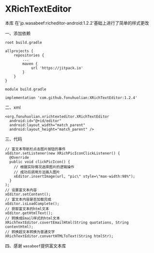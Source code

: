 # XRichTextEditor

本库 在'jp.wasabeef:richeditor-android:1.2.2'基础上进行了简单的样式更改

一、添加依赖

`root build.gradle `
```
allprojects {
    repositories {
        ...
        maven {
            url 'https://jitpack.io'
        }
    }
}
```
`module build.gradle `
```
implementation 'com.github.fonuhuolian:XRichTextEditor:1.2.4'
```

二、xml

```
<org.fonuhuolian.xrichtexteditor.XRichTextEditor
  android:id="@+id/editor"
  android:layout_width="match_parent"
  android:layout_height="match_parent" />
```

三、代码

```
// 富文本导航栏点击图片按钮的事件
xEditor.setListener(new XRichPicIconClickListener() {
  @Override
  public void clickPicIcon() {
    // 根据实际情况选择图片的逻辑操作
    // 成功后调用方法插入图片
    xEditor.insertImage(url, "pic\" style=\"max-width:98%");
  }
);
// 设置富文本内容
xEditor.setContent();
// 富文本内容是否加载完成
xEditor.isLoadComplete();
// 获取富文本的html文本
xEditor.getHtmlText();
// 转换成Email样式的html文本
XRichTextEditor.covertEmailHtml(String quotations, String contentHtml);
// 转换超文本转换为普通文字
XRichTextEditor.convertHTMLToText(String htmlStr);
```
四、感谢 `wasabeef`提供富文本库



